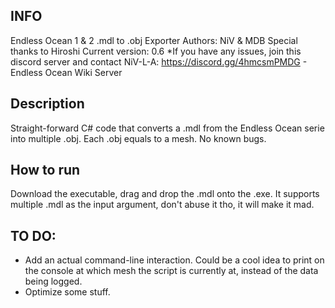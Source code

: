 ## INFO ##

Endless Ocean 1 & 2 .mdl to .obj Exporter
Authors: NiV & MDB
Special thanks to Hiroshi
Current version: 0.6
*If you have any issues, join this discord server and contact NiV-L-A: https://discord.gg/4hmcsmPMDG - Endless Ocean Wiki Server


## Description ##
Straight-forward C# code that converts a .mdl from the Endless Ocean serie into multiple .obj. Each .obj equals to a mesh.
No known bugs.

## How to run ##
Download the executable, drag and drop the .mdl onto the .exe. It supports multiple .mdl as the input argument, don't abuse it tho, it will make it mad.

## TO DO: ##
- Add an actual command-line interaction. Could be a cool idea to print on the console at which mesh the script is currently at, instead of the data being logged.
- Optimize some stuff.